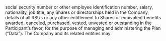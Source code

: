 social security number or other employee identification number, salary, nationality, job title, any Shares or
directorships held in the Company, details  of  all RSUs or any other entitlement to Shares or equivalent
benefits awarded, canceled, purchased, vested, unvested or outstanding in the Participant’s favor, for the
purpose  of  managing  and  administering  the  Plan  (“Data”).    The  Company  and  its  related  entities  may